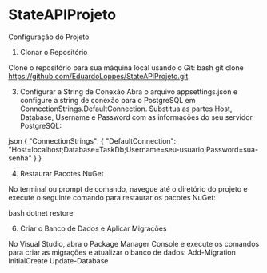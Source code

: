 # StateAPIProjeto

Configuração do Projeto

1. Clonar o Repositório

Clone o repositório para sua máquina local usando o Git:
bash
git clone https://github.com/EduardoLoppes/StateAPIProjeto.git

3. Configurar a String de Conexão
Abra o arquivo appsettings.json e configure a string de conexão para o PostgreSQL em ConnectionStrings.DefaultConnection. Substitua as partes Host, Database, Username e Password com as informações do seu servidor PostgreSQL:

json
{
  "ConnectionStrings": {
    "DefaultConnection": "Host=localhost;Database=TaskDb;Username=seu-usuario;Password=sua-senha"
  }
}

4. Restaurar Pacotes NuGet

No terminal ou prompt de comando, navegue até o diretório do projeto e execute o seguinte comando para restaurar os pacotes NuGet:

bash
dotnet restore

6. Criar o Banco de Dados e Aplicar Migrações

No Visual Studio, abra o Package Manager Console e execute os comandos para criar as migrações e atualizar o banco de dados:
Add-Migration InitialCreate
Update-Database
